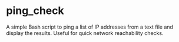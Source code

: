 # ping_check
A simple Bash script to ping a list of IP addresses from a text file and display the results. Useful for quick network reachability checks.
